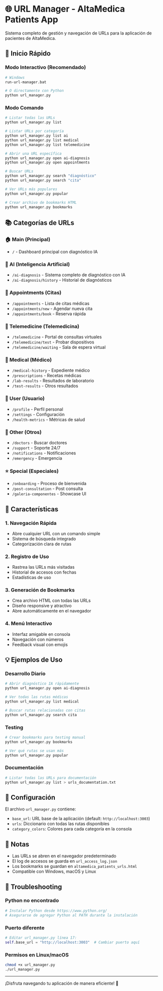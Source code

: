 # 🌐 URL Manager - AltaMedica Patients App

Sistema completo de gestión y navegación de URLs para la aplicación de pacientes de AltaMedica.

## 🚀 Inicio Rápido

### Modo Interactivo (Recomendado)
```bash
# Windows
run-url-manager.bat

# O directamente con Python
python url_manager.py
```

### Modo Comando
```bash
# Listar todas las URLs
python url_manager.py list

# Listar URLs por categoría
python url_manager.py list ai
python url_manager.py list medical
python url_manager.py list telemedicine

# Abrir una URL específica
python url_manager.py open ai-diagnosis
python url_manager.py open appointments

# Buscar URLs
python url_manager.py search "diagnóstico"
python url_manager.py search "cita"

# Ver URLs más populares
python url_manager.py popular

# Crear archivo de bookmarks HTML
python url_manager.py bookmarks
```

## 📚 Categorías de URLs

### 🏠 Main (Principal)
- `/` - Dashboard principal con diagnóstico IA

### 🤖 AI (Inteligencia Artificial)
- `/ai-diagnosis` - Sistema completo de diagnóstico con IA
- `/ai-diagnosis/history` - Historial de diagnósticos

### 📅 Appointments (Citas)
- `/appointments` - Lista de citas médicas
- `/appointments/new` - Agendar nueva cita
- `/appointments/book` - Reserva rápida

### 🎥 Telemedicine (Telemedicina)
- `/telemedicine` - Portal de consultas virtuales
- `/telemedicine/test` - Probar dispositivos
- `/telemedicine/waiting` - Sala de espera virtual

### 🏥 Medical (Médico)
- `/medical-history` - Expediente médico
- `/prescriptions` - Recetas médicas
- `/lab-results` - Resultados de laboratorio
- `/test-results` - Otros resultados

### 👤 User (Usuario)
- `/profile` - Perfil personal
- `/settings` - Configuración
- `/health-metrics` - Métricas de salud

### 🔧 Other (Otros)
- `/doctors` - Buscar doctores
- `/support` - Soporte 24/7
- `/notifications` - Notificaciones
- `/emergency` - Emergencia

### ⭐ Special (Especiales)
- `/onboarding` - Proceso de bienvenida
- `/post-consultation` - Post consulta
- `/galeria-componentes` - Showcase UI

## 🎯 Características

### 1. **Navegación Rápida**
- Abre cualquier URL con un comando simple
- Sistema de búsqueda integrado
- Categorización clara de rutas

### 2. **Registro de Uso**
- Rastrea las URLs más visitadas
- Historial de accesos con fechas
- Estadísticas de uso

### 3. **Generación de Bookmarks**
- Crea archivo HTML con todas las URLs
- Diseño responsive y atractivo
- Abre automáticamente en el navegador

### 4. **Menú Interactivo**
- Interfaz amigable en consola
- Navegación con números
- Feedback visual con emojis

## 💡 Ejemplos de Uso

### Desarrollo Diario
```bash
# Abrir diagnóstico IA rápidamente
python url_manager.py open ai-diagnosis

# Ver todas las rutas médicas
python url_manager.py list medical

# Buscar rutas relacionadas con citas
python url_manager.py search cita
```

### Testing
```bash
# Crear bookmarks para testing manual
python url_manager.py bookmarks

# Ver qué rutas se usan más
python url_manager.py popular
```

### Documentación
```bash
# Listar todas las URLs para documentación
python url_manager.py list > urls_documentation.txt
```

## 🔧 Configuración

El archivo `url_manager.py` contiene:
- `base_url`: URL base de la aplicación (default: `http://localhost:3003`)
- `urls`: Diccionario con todas las rutas disponibles
- `category_colors`: Colores para cada categoría en la consola

## 📝 Notas

- Las URLs se abren en el navegador predeterminado
- El log de accesos se guarda en `url_access_log.json`
- Los bookmarks se guardan en `altamedica_patients_urls.html`
- Compatible con Windows, macOS y Linux

## 🚨 Troubleshooting

### Python no encontrado
```bash
# Instalar Python desde https://www.python.org/
# Asegurarse de agregar Python al PATH durante la instalación
```

### Puerto diferente
```python
# Editar url_manager.py línea 17:
self.base_url = "http://localhost:3003"  # Cambiar puerto aquí
```

### Permisos en Linux/macOS
```bash
chmod +x url_manager.py
./url_manager.py
```

---

¡Disfruta navegando tu aplicación de manera eficiente! 🚀